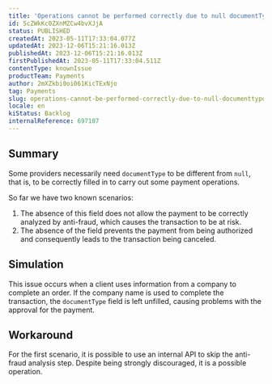 ```yaml
---
title: 'Operations cannot be performed correctly due to null documentType field.'
id: 5cZWkKc0ZXnMZCw4bvXJjA
status: PUBLISHED
createdAt: 2023-05-11T17:33:04.077Z
updatedAt: 2023-12-06T15:21:16.013Z
publishedAt: 2023-12-06T15:21:16.013Z
firstPublishedAt: 2023-05-11T17:33:04.511Z
contentType: knownIssue
productTeam: Payments
author: 2mXZkbi0oi061KicTExNjo
tag: Payments
slug: operations-cannot-be-performed-correctly-due-to-null-documenttype-field
locale: en
kiStatus: Backlog
internalReference: 697107
---
```


## Summary


Some providers necessarily need `documentType` to be different from `null`, that is, to be correctly filled in to carry out some payment operations.

So far we have two known scenarios:

1. The absence of this field does not allow the payment to be correctly analyzed by anti-fraud, which causes the transaction to be at risk.
2. The absence of the field prevents the payment from being authorized and consequently leads to the transaction being canceled.


##

## Simulation


This issue occurs when a client uses information from a company to complete an order.
If the company name is used to complete the transaction, the `documentType` field is left unfilled, causing problems with the approval for the payment.


##

## Workaround



For the first scenario, it is possible to use an internal API to skip the anti-fraud analysis step.
Despite being strongly discouraged, it is a possible operation.


